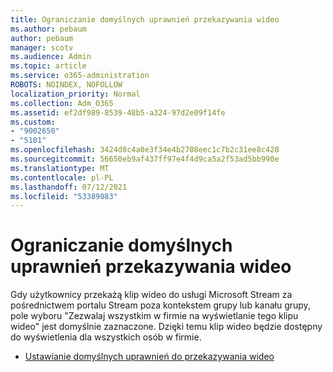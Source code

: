 ```yaml
---
title: Ograniczanie domyślnych uprawnień przekazywania wideo
ms.author: pebaum
author: pebaum
manager: scotv
ms.audience: Admin
ms.topic: article
ms.service: o365-administration
ROBOTS: NOINDEX, NOFOLLOW
localization_priority: Normal
ms.collection: Adm_O365
ms.assetid: ef2df989-8539-48b5-a324-97d2e09f14fe
ms.custom:
- "9002650"
- "5101"
ms.openlocfilehash: 3424d8c4a0e3f34e4b2708eec1c7b2c31ee8c428
ms.sourcegitcommit: 56650eb9af437ff97e4f4d9ca5a2f53ad5bb990e
ms.translationtype: MT
ms.contentlocale: pl-PL
ms.lasthandoff: 07/12/2021
ms.locfileid: "53389083"
---
```

# <a name="restrict-default-video-upload-permissions"></a>Ograniczanie domyślnych uprawnień przekazywania wideo

Gdy użytkownicy przekażą klip wideo do usługi Microsoft Stream za pośrednictwem portalu Stream poza kontekstem grupy lub kanału grupy, pole wyboru "Zezwalaj wszystkim w firmie na wyświetlanie tego klipu wideo" jest domyślnie zaznaczone. Dzięki temu klip wideo będzie dostępny do wyświetlenia dla wszystkich osób w firmie.

- [Ustawianie domyślnych uprawnień do przekazywania wideo](/stream/default-video-permissions)
